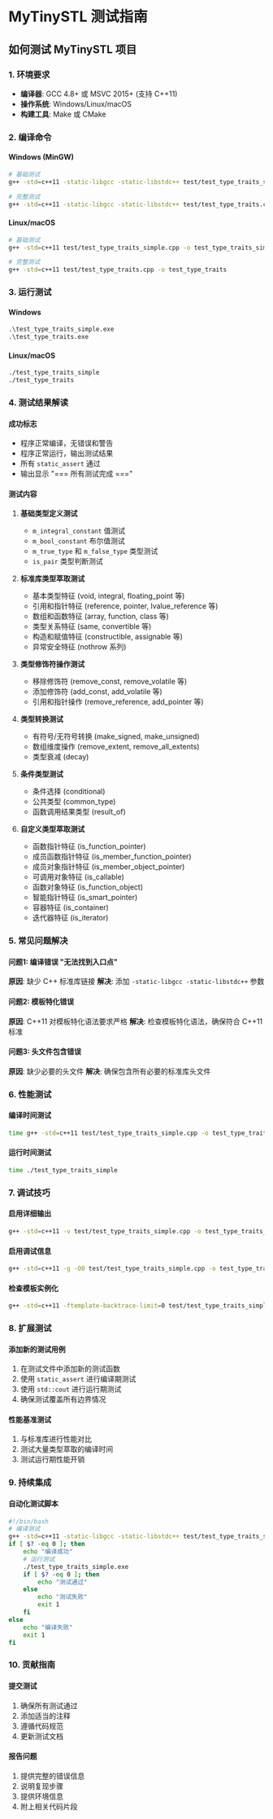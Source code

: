 # MyTinySTL 测试指南

## 如何测试 MyTinySTL 项目

### 1. 环境要求

- **编译器**: GCC 4.8+ 或 MSVC 2015+ (支持 C++11)
- **操作系统**: Windows/Linux/macOS
- **构建工具**: Make 或 CMake

### 2. 编译命令

#### Windows (MinGW)
```bash
# 基础测试
g++ -std=c++11 -static-libgcc -static-libstdc++ test/test_type_traits_simple.cpp -o test_type_traits_simple.exe

# 完整测试
g++ -std=c++11 -static-libgcc -static-libstdc++ test/test_type_traits.cpp -o test_type_traits.exe
```

#### Linux/macOS
```bash
# 基础测试
g++ -std=c++11 test/test_type_traits_simple.cpp -o test_type_traits_simple

# 完整测试
g++ -std=c++11 test/test_type_traits.cpp -o test_type_traits
```

### 3. 运行测试

#### Windows
```cmd
.\test_type_traits_simple.exe
.\test_type_traits.exe
```

#### Linux/macOS
```bash
./test_type_traits_simple
./test_type_traits
```

### 4. 测试结果解读

#### 成功标志
- 程序正常编译，无错误和警告
- 程序正常运行，输出测试结果
- 所有 `static_assert` 通过
- 输出显示 "=== 所有测试完成 ==="

#### 测试内容
1. **基础类型定义测试**
   - `m_integral_constant` 值测试
   - `m_bool_constant` 布尔值测试
   - `m_true_type` 和 `m_false_type` 类型测试
   - `is_pair` 类型判断测试

2. **标准库类型萃取测试**
   - 基本类型特征 (void, integral, floating_point 等)
   - 引用和指针特征 (reference, pointer, lvalue_reference 等)
   - 数组和函数特征 (array, function, class 等)
   - 类型关系特征 (same, convertible 等)
   - 构造和赋值特征 (constructible, assignable 等)
   - 异常安全特征 (nothrow 系列)

3. **类型修饰符操作测试**
   - 移除修饰符 (remove_const, remove_volatile 等)
   - 添加修饰符 (add_const, add_volatile 等)
   - 引用和指针操作 (remove_reference, add_pointer 等)

4. **类型转换测试**
   - 有符号/无符号转换 (make_signed, make_unsigned)
   - 数组维度操作 (remove_extent, remove_all_extents)
   - 类型衰减 (decay)

5. **条件类型测试**
   - 条件选择 (conditional)
   - 公共类型 (common_type)
   - 函数调用结果类型 (result_of)

6. **自定义类型萃取测试**
   - 函数指针特征 (is_function_pointer)
   - 成员函数指针特征 (is_member_function_pointer)
   - 成员对象指针特征 (is_member_object_pointer)
   - 可调用对象特征 (is_callable)
   - 函数对象特征 (is_function_object)
   - 智能指针特征 (is_smart_pointer)
   - 容器特征 (is_container)
   - 迭代器特征 (is_iterator)

### 5. 常见问题解决

#### 问题1: 编译错误 "无法找到入口点"
**原因**: 缺少 C++ 标准库链接
**解决**: 添加 `-static-libgcc -static-libstdc++` 参数

#### 问题2: 模板特化错误
**原因**: C++11 对模板特化语法要求严格
**解决**: 检查模板特化语法，确保符合 C++11 标准

#### 问题3: 头文件包含错误
**原因**: 缺少必要的头文件
**解决**: 确保包含所有必要的标准库头文件

### 6. 性能测试

#### 编译时间测试
```bash
time g++ -std=c++11 test/test_type_traits_simple.cpp -o test_type_traits_simple
```

#### 运行时间测试
```bash
time ./test_type_traits_simple
```

### 7. 调试技巧

#### 启用详细输出
```bash
g++ -std=c++11 -v test/test_type_traits_simple.cpp -o test_type_traits_simple
```

#### 启用调试信息
```bash
g++ -std=c++11 -g -O0 test/test_type_traits_simple.cpp -o test_type_traits_simple
```

#### 检查模板实例化
```bash
g++ -std=c++11 -ftemplate-backtrace-limit=0 test/test_type_traits_simple.cpp -o test_type_traits_simple
```

### 8. 扩展测试

#### 添加新的测试用例
1. 在测试文件中添加新的测试函数
2. 使用 `static_assert` 进行编译期测试
3. 使用 `std::cout` 进行运行期测试
4. 确保测试覆盖所有边界情况

#### 性能基准测试
1. 与标准库进行性能对比
2. 测试大量类型萃取的编译时间
3. 测试运行期性能开销

### 9. 持续集成

#### 自动化测试脚本
```bash
#!/bin/bash
# 编译测试
g++ -std=c++11 -static-libgcc -static-libstdc++ test/test_type_traits_simple.cpp -o test_type_traits_simple.exe
if [ $? -eq 0 ]; then
    echo "编译成功"
    # 运行测试
    ./test_type_traits_simple.exe
    if [ $? -eq 0 ]; then
        echo "测试通过"
    else
        echo "测试失败"
        exit 1
    fi
else
    echo "编译失败"
    exit 1
fi
```

### 10. 贡献指南

#### 提交测试
1. 确保所有测试通过
2. 添加适当的注释
3. 遵循代码规范
4. 更新测试文档

#### 报告问题
1. 提供完整的错误信息
2. 说明复现步骤
3. 提供环境信息
4. 附上相关代码片段














